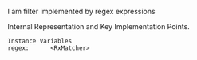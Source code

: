 I am filter implemented by regex expressionsInternal Representation and Key Implementation Points.    Instance Variables	regex:		<RxMatcher>